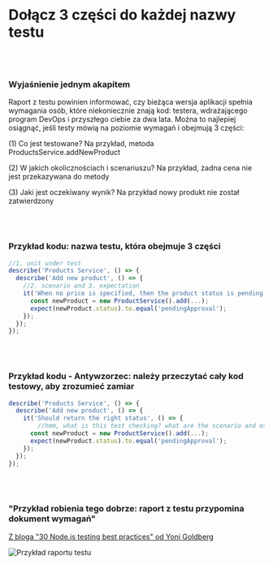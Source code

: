 # Dołącz 3 części do każdej nazwy testu

<br/><br/>

### Wyjaśnienie jednym akapitem

Raport z testu powinien informować, czy bieżąca wersja aplikacji spełnia wymagania osób, które niekoniecznie znają kod: testera, wdrażającego program DevOps i przyszłego ciebie za dwa lata. Można to najlepiej osiągnąć, jeśli testy mówią na poziomie wymagań i obejmują 3 części:

(1) Co jest testowane? Na przykład, metoda ProductsService.addNewProduct

(2) W jakich okolicznościach i scenariuszu? Na przykład, żadna cena nie jest przekazywana do metody

(3) Jaki jest oczekiwany wynik? Na przykład nowy produkt nie został zatwierdzony

<br/><br/>

### Przykład kodu: nazwa testu, która obejmuje 3 części
```javascript
//1. unit under test
describe('Products Service', () => {
  describe('Add new product', () => {
    //2. scenario and 3. expectation
    it('When no price is specified, then the product status is pending approval', () => {
      const newProduct = new ProductService().add(...);
      expect(newProduct.status).to.equal('pendingApproval');
    });
  });
});
```

<br/><br/>

### Przykład kodu - Antywzorzec: należy przeczytać cały kod testowy, aby zrozumieć zamiar
```javascript
describe('Products Service', () => {
  describe('Add new product', () => {
    it('Should return the right status', () => {
        //hmm, what is this test checking? what are the scenario and expectation?
      const newProduct = new ProductService().add(...);
      expect(newProduct.status).to.equal('pendingApproval');
    });
  });
});
```

<br/><br/>

###  "Przykład robienia tego dobrze: raport z testu przypomina dokument wymagań"

 [Z bloga "30 Node.js testing best practices" od Yoni Goldberg](https://medium.com/@me_37286/yoni-goldberg-javascript-nodejs-testing-best-practices-2b98924c9347)

 ![Przykład raportu testu](https://github.com/i0natan/nodebestpractices/blob/master/assets/images/test-report-like-requirements.jpeg "A test report example")

<br/><br/>
